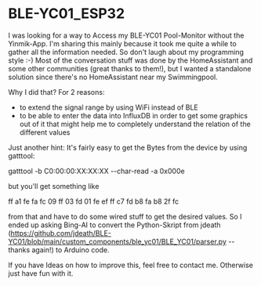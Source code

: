 # BLE-YC01_ESP32
I was looking for a way to Access my BLE-YC01 Pool-Monitor without the Yinmik-App.
I'm sharing this mainly because it took me quite a while to gather all the information needed. So don't laugh about my programming style :-)
Most of the conversation stuff was done by the HomeAssistant and some other communities (great thanks to them!), 
but I wanted a standalone solution since there's no HomeAssistant near my Swimmingpool.

Why I did that? For 2 reasons:
 - to extend the signal range by using WiFi instead of BLE
 - to be able to enter the data into InfluxDB in order to get some graphics out of it
   that might help me to completely understand the relation of the different values

Just another hint: It's fairly easy to get the Bytes from the device by using gatttool:

  gatttool -b C0:00:00:XX:XX:XX --char-read -a 0x000e
  
but you'll get something like

  ff a1 fe fa fc 09 ff 03 fd 01 fe ef ff c7 fd b8 fa b8 2f fc 

from that and have to do some wired stuff to get the desired values.
So I ended up asking Bing-AI to convert the Python-Skript from jdeath (https://github.com/jdeath/BLE-YC01/blob/main/custom_components/ble_yc01/BLE_YC01/parser.py  --  thanks again!) 
to Arduino code.

If you have Ideas on how to improve this, feel free to contact me. Otherwise just have fun with it.
